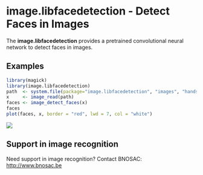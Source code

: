 # image.libfacedetection - Detect Faces in Images

The **image.libfacedetection** provides a pretrained convolutional neural network to detect faces in images.

## Examples

```r
library(magick)
library(image.libfacedetection)
path  <- system.file(package="image.libfacedetection", "images", "handshake.jpg")
x     <- image_read(path)
faces <- image_detect_faces(x)
faces
plot(faces, x, border = "red", lwd = 7, col = "white")
```

![](https://raw.githubusercontent.com/bnosac/image/master/image.libfacedetection/inst/images/libfacedetection-example.gif?raw=true)

## Support in image recognition

Need support in image recognition?
Contact BNOSAC: http://www.bnosac.be

